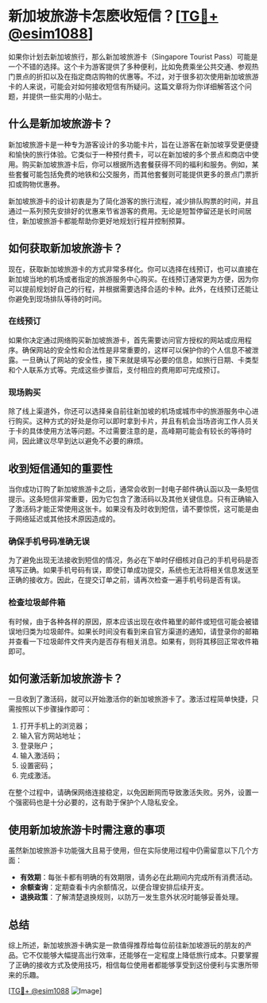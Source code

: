 # 新加坡旅游卡怎麽收短信？[[TG💪+ @esim1088](https://t.me/s/esim1088)]

如果你计划去新加坡旅行，那么新加坡旅游卡（Singapore Tourist Pass）可能是一个不错的选择。这个卡为游客提供了多种便利，比如免费乘坐公共交通、参观热门景点的折扣以及在指定商店购物的优惠等。不过，对于很多初次使用新加坡旅游卡的人来说，可能会对如何接收短信有所疑问。这篇文章将为你详细解答这个问题，并提供一些实用的小贴士。

## 什么是新加坡旅游卡？

新加坡旅游卡是一种专为游客设计的多功能卡片，旨在让游客在新加坡享受更便捷和愉快的旅行体验。它类似于一种预付费卡，可以在新加坡的多个景点和商店中使用。购买新加坡旅游卡后，你可以根据所选套餐获得不同的福利和服务。例如，某些套餐可能包括免费的地铁和公交服务，而其他套餐则可能提供更多的景点门票折扣或购物优惠券。

新加坡旅游卡的设计初衷是为了简化游客的旅行流程，减少排队购票的时间，并且通过一系列预先安排好的优惠来节省游客的费用。无论是短暂停留还是长时间居住，新加坡旅游卡都能帮助你更好地规划行程并控制预算。

## 如何获取新加坡旅游卡？

现在，获取新加坡旅游卡的方式非常多样化。你可以选择在线预订，也可以直接在新加坡当地的机场或者指定的旅游服务中心购买。在线预订通常更为方便，因为你可以提前规划好自己的行程，并根据需要选择合适的卡种。此外，在线预订还能让你避免到现场排队等待的时间。

### 在线预订

如果你决定通过网络购买新加坡旅游卡，首先需要访问官方授权的网站或应用程序。确保网站的安全性和合法性是非常重要的，这样可以保护你的个人信息不被泄露。一旦确认了网站的安全性，接下来就是填写必要的信息，如旅行日期、卡类型和个人联系方式等。完成这些步骤后，支付相应的费用即可完成预订。

### 现场购买

除了线上渠道外，你还可以选择亲自前往新加坡的机场或城市中的旅游服务中心进行购买。这种方式的好处是你可以即时拿到卡片，并且有机会当场咨询工作人员关于卡的具体使用方法等问题。不过需要注意的是，高峰期可能会有较长的等待时间，因此建议尽早到达以避免不必要的麻烦。

## 收到短信通知的重要性

当你成功订购了新加坡旅游卡之后，通常会收到一封电子邮件确认函以及一条短信提示。这条短信非常重要，因为它包含了激活码以及其他关键信息。只有正确输入了激活码才能正常使用这张卡。如果没有及时收到短信，请不要惊慌，这可能是由于网络延迟或其他技术原因造成的。

### 确保手机号码准确无误

为了避免出现无法接收到短信的情况，务必在下单时仔细核对自己的手机号码是否填写正确。如果手机号码有误，即使订单成功提交，系统也无法将相关信息发送至正确的接收方。因此，在提交订单之前，请再次检查一遍手机号码是否有误。

### 检查垃圾邮件箱

有时候，由于各种各样的原因，原本应该出现在收件箱里的邮件或短信可能会被错误地归类为垃圾邮件。如果长时间没有看到来自官方渠道的通知，请登录你的邮箱并查看一下垃圾邮件文件夹内是否存有相关消息。如果有，则将其移回正常收件箱即可。

## 如何激活新加坡旅游卡？

一旦收到了激活码，就可以开始激活你的新加坡旅游卡了。激活过程简单快捷，只需按照以下步骤操作即可：

1. 打开手机上的浏览器；
2. 输入官方网站地址；
3. 登录账户；
4. 输入激活码；
5. 设置密码；
6. 完成激活。

在整个过程中，请确保网络连接稳定，以免因断网而导致激活失败。另外，设置一个强密码也是十分必要的，这有助于保护个人隐私安全。

## 使用新加坡旅游卡时需注意的事项

虽然新加坡旅游卡功能强大且易于使用，但在实际使用过程中仍需留意以下几个方面：

- **有效期**：每张卡都有明确的有效期限，请务必在此期间内完成所有消费活动。
- **余额查询**：定期查看卡内余额情况，以便合理安排后续开支。
- **退换政策**：了解清楚退换规则，以防万一发生意外状况时能够妥善处理。

## 总结

综上所述，新加坡旅游卡确实是一款值得推荐给每位前往新加坡游玩的朋友的产品。它不仅能够大幅提高出行效率，还能够在一定程度上降低旅行成本。只要掌握了正确的接收方式及使用技巧，相信每位使用者都能够享受到这份便利与实惠所带来的乐趣。

[[TG💪+ @esim1088](https://t.me/s/esim1088) ![Image](https://i.postimg.cc/4NQfJmqS/Snipaste-2025-05-13-00-14-12.png)]